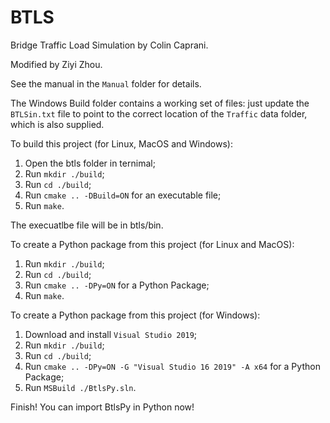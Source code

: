# BTLS
Bridge Traffic Load Simulation by Colin Caprani.

Modified by Ziyi Zhou. 

See the manual in the `Manual` folder for details.

The Windows Build folder contains a working set of files: just update the `BTLSin.txt` file to point to the correct location of the `Traffic` data folder, which is also supplied.

To build this project (for Linux, MacOS and Windows): 
1. Open the btls folder in ternimal; 
2. Run `mkdir ./build`; 
3. Run `cd ./build`; 
4. Run `cmake .. -DBuild=ON` for an executable file;
5. Run `make`. 

The execuatlbe file will be in btls/bin.

To create a Python package from this project (for Linux and MacOS): 
1. Run `mkdir ./build`; 
2. Run `cd ./build`; 
3. Run `cmake .. -DPy=ON` for a Python Package; 
4. Run `make`. 

To create a Python package from this project (for Windows): 
1. Download and install `Visual Studio 2019`;
2. Run `mkdir ./build`; 
3. Run `cd ./build`; 
4. Run `cmake .. -DPy=ON -G "Visual Studio 16 2019" -A x64` for a Python Package; 
5. Run `MSBuild ./BtlsPy.sln`. 

Finish! You can import BtlsPy in Python now!
